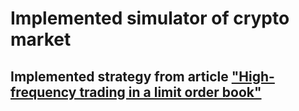 # Implemented simulator of crypto market
## Implemented strategy from article ["High-frequency trading in a limit order book"](https://www.math.nyu.edu/~avellane/HighFrequencyTrading.pdf)